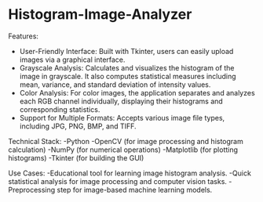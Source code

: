 # Histogram-Image-Analyzer
Features:
- User-Friendly Interface: Built with Tkinter, users can easily upload images via a graphical interface.
- Grayscale Analysis: Calculates and visualizes the histogram of the image in grayscale. It also computes statistical measures including mean, variance, and standard deviation of intensity values.
- Color Analysis: For color images, the application separates and analyzes each RGB channel individually, displaying their histograms and corresponding statistics.
- Support for Multiple Formats: Accepts various image file types, including JPG, PNG, BMP, and TIFF.

Technical Stack:
-Python
-OpenCV (for image processing and histogram calculation)
-NumPy (for numerical operations)
-Matplotlib (for plotting histograms)
-Tkinter (for building the GUI)

Use Cases:
-Educational tool for learning image histogram analysis.
-Quick statistical analysis for image processing and computer vision tasks.
-Preprocessing step for image-based machine learning models.

